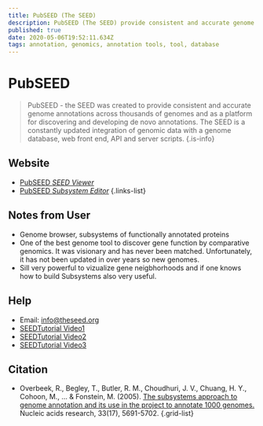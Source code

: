 ```yaml
---
title: PubSEED (The SEED)
description: PubSEED (The SEED) provide consistent and accurate genome annotations across thousands of genomes
published: true
date: 2020-05-06T19:52:11.634Z
tags: annotation, genomics, annotation tools, tool, database
---
```


# PubSEED

> PubSEED - the SEED was created to provide consistent and accurate genome annotations across thousands of genomes and as a platform for discovering and developing de novo annotations. The SEED is a constantly updated integration of genomic data with a genome database, web front end, API and server scripts.
{.is-info}

## Website

- [PubSEED *SEED Viewer*](https://pubseed.theseed.org/)
- [PubSEED *Subsystem Editor*](https://pubseed.theseed.org/SubsysEditor.cgi)
{.links-list}

## Notes from User
- Genome browser, subsystems of functionally annotated proteins
- One of the best genome tool to discover gene function by comparative genomics. It was visionary and has never been matched. Unfortunately, it has not been updated in over years so new genomes. 
- Sill very powerful to vizualize gene neigbhorhoods and if one knows how to build Subsystems also very useful.

## Help
- Email: info@theseed.org
- [SEEDTutorial Video1](https://www.dropbox.com/s/lsneglmt1w6avp7/SEED_1_lecture.mp4?dl=0)
- [SEEDTutorial Video2](https://www.dropbox.com/s/vitaxnjgxi9q336/SEED_2_lecture.mp4?dl=0)
- [SEEDTutorial Video3](https://www.dropbox.com/s/eu8k9jlwga06s81/SEED_3_Lecture.mp4?dl=0)

## Citation

- Overbeek, R., Begley, T., Butler, R. M., Choudhuri, J. V., Chuang, H. Y., Cohoon, M., ... & Fonstein, M. (2005). [The subsystems approach to genome annotation and its use in the project to annotate 1000 genomes.](https://academic.oup.com/nar/article/33/17/5691/1067791) Nucleic acids research, 33(17), 5691-5702.
{.grid-list}